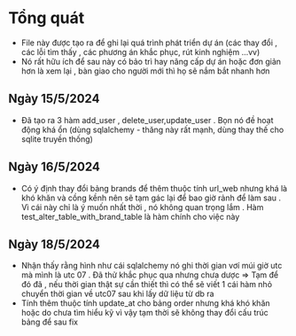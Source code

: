 # Tổng quát
- File này được tạo ra để ghi lại quá trình phát triển dự án (các thay đổi , các lỗi tìm thấy , các phương án khắc phục, rút kinh nghiệm ...vv)
- Nó rất hữu ích để sau này có bảo trì hay nâng cấp dự án hoặc đơn giản hơn là xem lại , bàn giao cho người mới thì họ sẽ nắm bắt nhanh hơn
## Ngày 15/5/2024
- Đã tạo ra 3 hàm add_user , delete_user,update_user . Bọn nó đề hoạt động khá ổn (dùng sqlalchemy - thăng này rất mạnh, dùng thay thế cho sqlite truyền thống)
## Ngày 16/5/2024
- Có ý định thay đổi bảng brands để thêm thuộc tính url_web nhưng khá là khó khăn và cồng kềnh nên sẽ tạm gác lại để bao giờ rảnh để làm sau . Vì cái này chỉ là ý muốn nhất thời , nó không quan trọng lắm . Hàm test_alter_table_with_brand_table là hàm chính cho việc này

## Ngày 18/5/2024 
- Nhận thấy rằng hình như cái sqlalchemy nó ghi thời gian vơí múi giờ utc mà mình là utc 07 . Đã thử khắc phục qua nhưng chưa dược => Tạm để đó đã , nếu thời gian thật sự cần thiết thì có thể sẽ viết 1 cái hàm nhỏ chuyển thời gian về utc07 sau khi lấy dữ liệu từ db ra
- Tính thêm thuộc tính update_at cho bảng order nhưng khá khó khăn hoặc do chưa tìm hiểu kỹ vì vậy tạm thời sẽ không thay đổi cấu trúc bảng để sau fix
